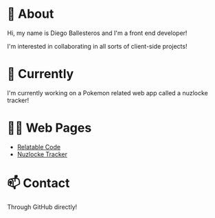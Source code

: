 # 👀 About
Hi, my name is Diego Ballesteros and I'm a front end developer!

I'm interested in collaborating in all sorts of client-side projects!

# 🌱 Currently
I'm currently working on a Pokemon related web app called a nuzlocke tracker!

# 🐱‍👤 Web Pages

* [Relatable Code](https://relatablecode.com)
* [Nuzlocke Tracker](https://nuzlocke.netlify.app)

# 📫 Contact

Through GitHub directly!
